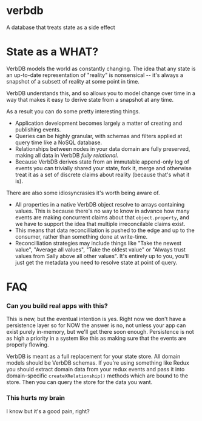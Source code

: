 # verbdb
A database that treats state as a side effect

# State as a WHAT?
VerbDB models the world as constantly changing. The idea that any state is an up-to-date representation of "reality" is nonsensical -- it's always a snapshot of a subsett of reality at some point in time.

VerbDB understands this, and so allows you to model change over time in a way that makes it easy to derive state from a snapshot at any time.

As a result you can do some pretty interesting things. 

  * Application development becomes largely a matter of creating and publishing events.
  * Queries can be highly granular, with schemas and filters applied at query time like a NoSQL database.
  * Relationships between nodes in your data domain are fully preserved, making all data in VerbDB _fully relational_.
  * Because VerbDB derives state from an immutable append-only log of events you can trivially shared your state, fork it, merge and otherwise treat it as a set of discrete claims about reality (because that's what it is).

There are also some idiosyncrasies it's worth being aware of.

  * All properties in a native VerbDB object resolve to arrays containing values. This is because there's no way to know in advance how many events are making concurrent claims about that `object.property`, and we have to support the idea that multiple irreconcilable claims exist.
  * This means that data reconcilliation is pushed to the edge and up to the consumer, rather than something done at write-time.
  * Reconcilliation strategies may include things like "Take the newest value", "Average all values", "Take the oldest value" or "Always trust values from Sally above all other values". It's entirely up to you, you'll just get the metadata you need to resolve state at point of query.

# FAQ

### Can you build real apps with this?
This is new, but the eventual intention is yes. Right now we don't have a persistence layer so for NOW the answer is no, not unless your app can exist purely in-memory, but we'll get there soon enough. Persistence is not as high a priority in a system like this as making sure that the events are properly flowing.

VerbDB is meant as a full replacement for your state store. All domain models should be VerbDB schemas. If you're using something like Redux you should extract domain data from your redux events and pass it into domain-specific `createXRelationship()` methods which are bound to the store. Then you can query the store for the data you want.

### This hurts my brain
I know but it's a good pain, right?
